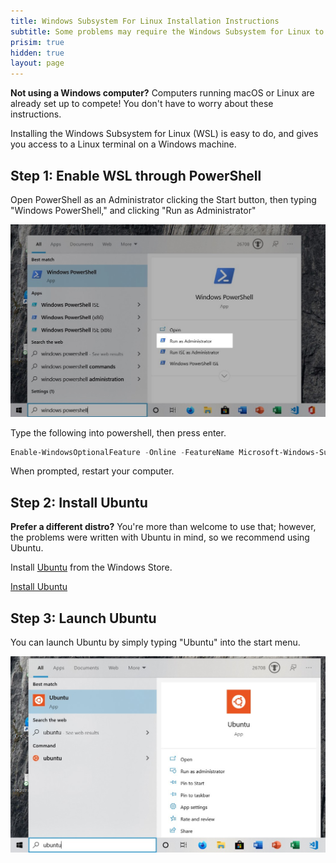 ```yaml
---
title: Windows Subsystem For Linux Installation Instructions
subtitle: Some problems may require the Windows Subsystem for Linux to be solveable on a Windows computer.
prisim: true
hidden: true
layout: page
---
```


<div class="notification is-warning">
  <strong>Not using a Windows computer?</strong> Computers running macOS or Linux are already set up to compete! You don't have to worry about these instructions.
</div>

Installing the Windows Subsystem for Linux (WSL) is easy to do, and gives you access to a Linux terminal on a Windows machine.

## Step 1: Enable WSL through PowerShell
Open PowerShell as an Administrator clicking the Start button, then typing "Windows PowerShell," and clicking "Run as Administrator"

![PowerShell (Admin)](/assets/img/powershell-launch.jpg)

Type the following into powershell, then press enter.
```powershell
Enable-WindowsOptionalFeature -Online -FeatureName Microsoft-Windows-Subsystem-Linux
``` 

When prompted, restart your computer.

## Step 2: Install Ubuntu
<div class="notification is-info">
  <strong>Prefer a different distro?</strong> You're more than welcome to use that; however, the problems were written with Ubuntu in mind, so we recommend using Ubuntu.
</div>

Install [Ubuntu](https://www.microsoft.com/en-us/p/ubuntu-2004-lts/9n6svws3rx71?activetab=pivot:overviewtab) from the Windows Store.

<a class="button is-primary" href="https://www.microsoft.com/en-us/p/ubuntu-2004-lts/9n6svws3rx71?activetab=pivot:overviewtab">Install Ubuntu</a>

## Step 3: Launch Ubuntu
You can launch Ubuntu by simply typing "Ubuntu" into the start menu.

![Launch Ubuntu](/assets/img/ubuntu-launch.jpg)